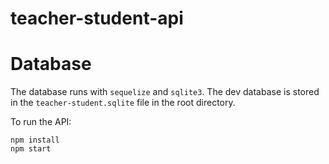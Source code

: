 # teacher-student-api
# Database
The database runs with `sequelize` and `sqlite3`. The dev database is stored in the `teacher-student.sqlite` file in the root directory. 


To run the API:

```
npm install
npm start
```

